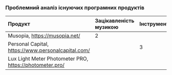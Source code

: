### Проблемний аналіз існуючих програмних продуктів
|Продукт|Зацікавленість музикою|Інструмент|Помірна освітленість|Тип ліцензії|Примітка|
|:-     |:-                    |:-        |:-                  |:-          |:-      |
|Musopia, https://musopia.net/|2|||FreeWare||
|Personal Capital, https://www.personalcapital.com/||3||Proprietary||
|Lux Light Meter Photometer PRO, https://photometer.pro/|||2|FreeWare||
